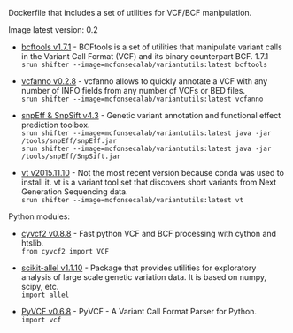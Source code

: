 Dockerfile that includes a set of utilities for VCF/BCF manipulation.

Image latest version: 0.2 
- [bcftools v1.7.1](https://samtools.github.io/bcftools/) - BCFtools is a set of utilities that manipulate variant calls in the Variant Call Format (VCF) and its binary counterpart BCF. 1.7.1<br/>```srun shifter --image=mcfonsecalab/variantutils:latest bcftools```

- [vcfanno v0.2.8](https://github.com/brentp/vcfanno) - vcfanno allows to quickly annotate a VCF with any number of INFO fields from any number of VCFs or BED files.<br/>```srun shifter --image=mcfonsecalab/variantutils:latest vcfanno```

- [snpEff & SnpSift v4.3](http://snpeff.sourceforge.net/) - Genetic variant annotation and functional effect prediction toolbox. <br/>```srun shifter --image=mcfonsecalab/variantutils:latest java -jar /tools/snpEff/snpEff.jar```<br/>
```srun shifter --image=mcfonsecalab/variantutils:latest java -jar /tools/snpEff/SnpSift.jar```

- [vt v2015.11.10](https://genome.sph.umich.edu/wiki/Vt) - Not the most recent version because conda was used to install it. vt is a variant tool set that discovers short variants from Next Generation Sequencing data. <br/> ```srun shifter --image=mcfonsecalab/variantutils:latest vt```

Python modules:
- [cyvcf2 v0.8.8](https://github.com/brentp/cyvcf2) - Fast python VCF and BCF processing with cython and htslib. <br/>```from cyvcf2 import VCF``` <br/>

- [scikit-allel v1.1.10](https://scikit-allel.readthedocs.io/en/latest/) - Package that provides utilities for exploratory analysis of large scale genetic variation data. It is based on numpy, scipy, etc. <br/>
```import allel``` <br/>

- [PyVCF v0.6.8](https://pyvcf.readthedocs.io/en/latest/) - PyVCF - A Variant Call Format Parser for Python. <br/> ```import vcf``` <br/>
